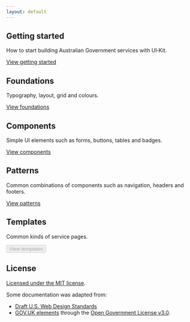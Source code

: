 ```yaml
---
layout: default
---
```


## Getting started

How to start building Australian Government services with UI‑Kit.

<a href="/getting-started/" role="button">View getting started</a>

## Foundations

Typography, layout, grid and colours.

<a href="/foundations/" role="button">View foundations</a>

## Components

Simple UI elements such as forms,  buttons, tables and badges.

<a href="/components/" role="button">View components</a>

## Patterns

Common combinations of components such as navigation, headers and footers.

<a href="" role="button">View patterns</a>

## Templates

Common kinds of service pages.

<button disabled>View templates</button>

## License

<a href="(https://github.com/AusDTO/gov-au-ui-kit/blob/master/LICENSE" rel="external">Licensed under the MIT license</a>.

Some documentation was adapted from:
- <A href="https://standards.usa.gov/" rel="external">Draft U.S. Web Design Standards</a>
- <a href="http://govuk-elements.herokuapp.com/" rel="external">GOV.UK elements</a> through the <a href="https://www.nationalarchives.gov.uk/doc/open-government-licence/version/3/" rel="external">Open Government License v3.0</a>.
